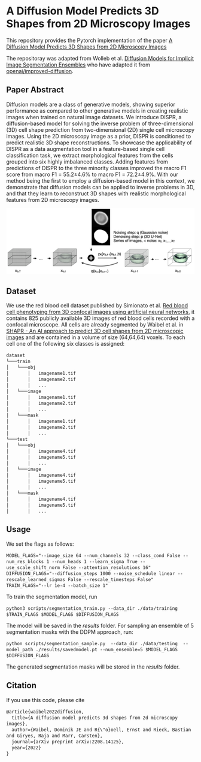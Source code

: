 # A Diffusion Model Predicts 3D Shapes from 2D Microscopy Images

This repository provides the Pytorch implementation of the paper [A Diffusion Model Predicts 3D Shapes from 2D Microscopy Images](https://arxiv.org/abs/2208.14125)

The repositoray was adapted from Wolleb et al. [Diffusion Models for Implicit Image Segmentation Ensembles](https://arxiv.org/abs/2112.03145) who have adapted it from [openai/improved-diffusion](https://github.com/openai/improved-diffusion).
## Paper Abstract
Diffusion models are a class of generative models, showing superior performance as compared to other generative models in creating realistic images when trained on natural image datasets. We introduce DISPR, a diffusion-based model for solving the inverse problem of three-dimensional (3D) cell shape prediction from two-dimensional (2D) single cell microscopy images. 
Using the 2D microscopy image as a prior, DISPR is conditioned to predict realistic 3D shape reconstructions. To showcase the applicability of DISPR as a data augmentation tool in a feature-based single cell classification task, we extract morphological features from the cells grouped into six highly imbalanced classes. 
Adding features from predictions of DISPR to the three minority classes improved the macro F1 score from macro F1 = 55.2±4.6% to macro F1 = 72.2±4.9%. 
With our method being the first to employ a diffusion-based model in this context, we demonstrate that diffusion models can be applied to inverse problems in 3D, and that they learn to reconstruct 3D shapes with realistic morphological features from 2D microscopy images.

<p align="center">
<img src="Figure/DiffusionSHAPR_Figures.001.png"  width="600" />
</p>

## Dataset

We use the red blood cell dataset published by Simionato et al. [Red blood cell phenotyping from 3D confocal images using artificial neural networks](https://journals.plos.org/ploscompbiol/article?id=10.1371/journal.pcbi.1008934), it contains 825 publicly available 3D images of red blood cells recorded with a confocal microscope. 
All cells are already segmented by Waibel et al. in [SHAPR - An AI approach to predict 3D cell shapes from 2D microscopic images](https://www.biorxiv.org/content/10.1101/2021.09.29.462353v1) and are contained in a volume of size (64,64,64) voxels. To each cell one of the following six classes is assigned: 
```
dataset
└───train
│   └───obj
│       │   imagename1.tif
│       │   imagename2.tif
│       │   ...
│   └───image
│       │   imagename1.tif
│       │   imagename2.tif
│       │   ...
│   └───mask
│       │   imagename1.tif
│       │   imagename2.tif
│       │   ...
└───test
│   └───obj
│       │   imagename4.tif
│       │   imagename5.tif
│       │   ...
│   └───image
│       │   imagename4.tif
│       │   imagename5.tif
│       │   ...
│   └───mask
│       │   imagename4.tif
│       │   imagename5.tif
│       │   ...

```

## Usage

We set the flags as follows:
```
MODEL_FLAGS="--image_size 64 --num_channels 32 --class_cond False --num_res_blocks 1 --num_heads 1 --learn_sigma True --use_scale_shift_norm False --attention_resolutions 16"
DIFFUSION_FLAGS="--diffusion_steps 1000 --noise_schedule linear --rescale_learned_sigmas False --rescale_timesteps False"
TRAIN_FLAGS="--lr 1e-4 --batch_size 1"
```
To train the segmentation model, run

```
python3 scripts/segmentation_train.py --data_dir ./data/training $TRAIN_FLAGS $MODEL_FLAGS $DIFFUSION_FLAGS
```
The model will be saved in the *results* folder.
For sampling an ensemble of 5 segmentation masks with the DDPM approach, run:

```
python scripts/segmentation_sample.py  --data_dir ./data/testing  --model_path ./results/savedmodel.pt --num_ensemble=5 $MODEL_FLAGS $DIFFUSION_FLAGS
```
The generated segmentation masks will be stored in the *results* folder.

## Citation
If you use this code, please cite

```
@article{waibel2022diffusion,
  title={A diffusion model predicts 3d shapes from 2d microscopy images},
  author={Waibel, Dominik JE and R{\"o}oell, Ernst and Rieck, Bastian and Giryes, Raja and Marr, Carsten},
  journal={arXiv preprint arXiv:2208.14125},
  year={2022}
}
```
